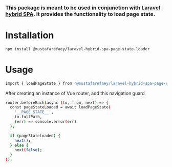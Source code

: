 ### This package is meant to be used in conjunction with [Laravel hybrid SPA](https://github.com/mustafarefaey/laravel-hybrid-spa). It provides the functionality to load page state.


# Installation

```bash
npm install @mustafarefaey/laravel-hybrid-spa-page-state-loader
```

# Usage

```bash
import { loadPageState } from '@mustafarefaey/laravel-hybrid-spa-page-state-loader';
```

After creating an instance of Vue router, add this navigation guard

```bash
router.beforeEach(async (to, from, next) => {
  const pageStateLoaded = await loadPageState(
    '__PAGE_STATE__',
    to.fullPath,
    (err) => console.error(err)
  );

  if (pageStateLoaded) {
    next();
  } else {
    next(false);
  }
});
```

